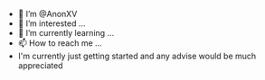 - 👋 I’m @AnonXV
- 👀 I’m interested ...
- 🌱 I’m currently learning ...
- 📫 How to reach me ...
- I'm currently just getting started and any advise would be much appreciated

<!---
AnonXV/AnonXV is a ✨ special ✨ repository because its `README.md` (this file) appears on your GitHub profile.
You can click the Preview link to take a look at your changes.
--->
